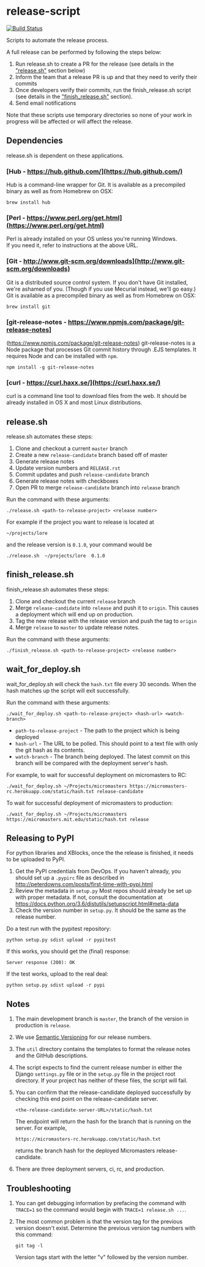 # release-script

[![Build Status](https://travis-ci.org/mitodl/release-script.svg?branch=master)](https://travis-ci.org/mitodl/release-script)

Scripts to automate the release process.

A full release can be performed by following the steps below:

1. Run release.sh to create a PR for the release (see details in the 
    ["release.sh"](#releasesh) section below)
1. Inform the team that a release PR is up and that they need to verify their commits
1. Once developers verify their commits, run the finish_release.sh script
(see details in the ["finish_release.sh"](#finish_releasesh) section).
1. Send email notifications

Note that these scripts use temporary directories so none of your
work in progress will be affected or will affect the release.

## Dependencies

release.sh is dependent on these applications.

### [Hub - https://hub.github.com/](https://hub.github.com/)

Hub is a command-line wrapper for Git.  It is available as a precompiled
binary as well as from Homebrew on OSX:

    brew install hub

### [Perl - https://www.perl.org/get.html](https://www.perl.org/get.html)  

Perl is already installed on your OS unless you're running Windows.  
If you need it, refer to instructions at the above URL.

### [Git - http://www.git-scm.org/downloads](http://www.git-scm.org/downloads)
Git is a distributed source control system.  If you don't have Git installed,
we're ashamed of you.  (Though if you use Mecurial instead, we'll go easy.)
Git is available as a precompiled binary as well as from Homebrew on OSX:

    brew install git

### [git-release-notes - https://www.npmjs.com/package/git-release-notes]
(https://www.npmjs.com/package/git-release-notes)
git-release-notes is a Node package that processes Git commit history
through .EJS templates.  It requires Node and can be installed with ``npm``.

    npm install -g git-release-notes

### [curl - https://curl.haxx.se/](https://curl.haxx.se/)
curl is a command line tool to download files from the web.
It should be already installed in OS X and most Linux distributions.

## release.sh

release.sh automates these steps:

1. Clone and checkout a current ``master`` branch
1. Create a new ``release-candidate`` branch based off of master
1. Generate release notes
1. Update version numbers and ``RELEASE.rst``
1. Commit updates and push ``release-candidate`` branch
1. Generate release notes with checkboxes
1. Open PR to merge ``release-candidate`` branch into ``release`` branch

Run the command with these arguments:

    ./release.sh <path-to-release-project> <release number>

For example if the project you want to release is located at

    ~/projects/lore

and the release version is ``0.1.0``, your command would be

    ./release.sh  ~/projects/lore  0.1.0

## finish_release.sh

finish_release.sh automates these steps:

1. Clone and checkout the current ``release`` branch
1. Merge ``release-candidate`` into ``release`` and push it to ``origin``.
This causes a deployment which will end up on production.
1. Tag the new release with the release version and push the tag to ``origin``
1. Merge ``release`` to ``master`` to update release notes.

Run the command with these arguments:

    ./finish_release.sh <path-to-release-project> <release number>

## wait_for_deploy.sh

wait_for_deploy.sh will check the ``hash.txt`` file every 30 seconds.
When the hash matches up the script will exit successfully.

Run the command with these arguments:

    ./wait_for_deploy.sh <path-to-release-project> <hash-url> <watch-branch>

- ``path-to-release-project`` - The path to the project which is being deployed
- ``hash-url`` - The URL to be polled. This should point to a text file with only
the git hash as its contents.
- ``watch-branch`` - The branch being deployed. The latest commit on this branch
will be compared with the deployment server's hash.

For example, to wait for successful deployment on micromasters to RC:
 
    ./wait_for_deploy.sh ~/Projects/micromasters https://micromasters-rc.herokuapp.com/static/hash.txt release-candidate
    
To wait for successful deployment of micromasters to production:

    ./wait_for_deploy.sh ~/Projects/micromasters https://micromasters.mit.edu/static/hash.txt release
    
## Releasing to PyPI 

For python libraries and XBlocks, once the the release is finished, it needs to be uploaded to PyPI.

1. Get the PyPI credentials from DevOps.
If you haven't already, you should set up a ``.pypirc`` file as described in 
http://peterdowns.com/posts/first-time-with-pypi.html
1. Review the metadata in ``setup.py``
Most repos should already be set up with proper metadata. If not, consult the documentation at 
https://docs.python.org/3.6/distutils/setupscript.html#meta-data
1. Check the version number in ``setup.py``. It should be the same as the release number. 

Do a test run with the pypitest repository:

    python setup.py sdist upload -r pypitest 

If this works, you should get the (final) response:

    Server response (200): OK

If the test works, upload to the real deal:

    python setup.py sdist upload -r pypi


## Notes

1.  The main development branch is ``master``, the branch of the version in
    production is ``release``.
2.  We use [Semantic Versioning](http://semver.org/) for our release numbers.
3.  The ``util`` directory contains the templates to format the release notes
    and the GitHub descriptions.
4.  The script expects to find the current release number in either the Django
    ``settings.py`` file or in the ``setup.py`` file in the project root
    directory. If your project has neither of these files, the script will
    fail.
5.  You can confirm that the release-candidate deployed successfully by
    checking this end point on the release-candidate server.  

        <the-release-candidate-server-URL>/static/hash.txt

    The endpoint will return the hash for the branch that is running on the
    server.  For example,

        https://micromasters-rc.herokuapp.com/static/hash.txt

    returns the branch hash for the deployed Micromasters release-candidate.
6.  There are three deployment servers, ci, rc, and production.

## Troubleshooting

1.  You can get debugging information by prefacing the command with
    ``TRACE=1`` so the command would begin with ``TRACE=1 release.sh ...``.
2.  The most common problem is that the version tag for the previous version
    doesn't exist.  Determine the previous version tag numbers with this
    command:

        git tag -l

    Version tags start with the letter "v" followed by the version number.

